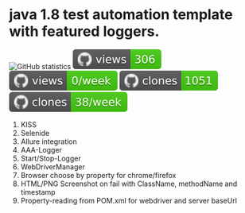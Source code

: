 # java 1.8 test automation template with featured loggers.

![GitHub statistics](https://raw.githubusercontent.com/aleksandr-kotlyar/java-automation-template/traffic/traffic-java-automation-template/in_2021.svg)
![GitHub views](https://raw.githubusercontent.com/aleksandr-kotlyar/java-automation-template/traffic/traffic-java-automation-template/views.svg)
![GitHub views per week](https://raw.githubusercontent.com/aleksandr-kotlyar/java-automation-template/traffic/traffic-java-automation-template/views_per_week.svg)
![GitHub clones](https://raw.githubusercontent.com/aleksandr-kotlyar/java-automation-template/traffic/traffic-java-automation-template/clones.svg)
![GitHub clones per week](https://raw.githubusercontent.com/aleksandr-kotlyar/java-automation-template/traffic/traffic-java-automation-template/clones_per_week.svg)

1. KISS
2. Selenide
3. Allure integration
4. AAA-Logger
5. Start/Stop-Logger
6. WebDriverManager
7. Browser choose by property for chrome/firefox
8. HTML/PNG Screenshot on fail with ClassName, methodName and timestamp
9. Property-reading from POM.xml for webdriver and server baseUrl
